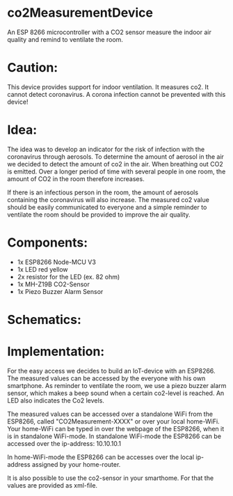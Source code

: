 # co2MeasurementDevice
An ESP 8266 microcontroller with a CO2 sensor measure the indoor air quality and remind to ventilate the room.
# Caution:
This device provides support for indoor ventilation. It measures co2. It cannot detect coronavirus. A corona infection cannot be prevented with this device!
# Idea:
The idea was to develop an indicator for the risk of infection with the coronavirus through aerosols. To determine the amount of aerosol in the air we decided to detect the amount of co2 in the air.
When breathing out CO2 is emitted. Over a longer period of time with several people in one room, the amount of CO2 in the room therefore increases.

If there is an infectious person in the room, the amount of aerosols containing the coronavirus will also increase.
The measured co2 value should be easily communicated to everyone and a simple reminder to ventilate the room should be provided to improve the air quality.
# Components:
- 1x ESP8266 Node-MCU V3
- 1x LED red yellow
- 2x resistor for the LED (ex. 82 ohm)
- 1x MH-Z19B CO2-Sensor
- 1x Piezo Buzzer Alarm Sensor
# Schematics:

# Implementation:
For the easy access we decides to build an IoT-device with an ESP8266. The measured values can be accessed by the everyone with his own smartphone. As reminder to ventilate the room, we use a piezo buzzer alarm sensor, which makes a beep sound when a certain co2-level is reached. An LED also indicates the Co2 levels.

The measured values can be accessed over a standalone WiFi from the ESP8266, called "CO2Measurement-XXXX" or over your local home-WiFi. Your home-WiFi can be typed in over the webpage of the ESP8266, when it is in standalone WiFi-mode. In standalone WiFi-mode the ESP8266 can be accessed over the ip-address: 10.10.10.1

In home-WiFi-mode the ESP8266 can be accesses over the local ip-address assigned by your home-router.

It is also possible to use the co2-sensor in your smarthome. For that the values are provided as xml-file.
